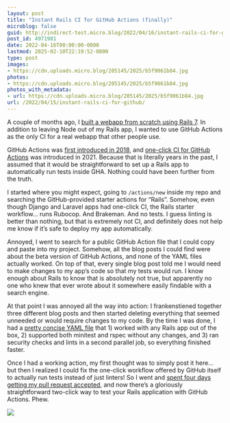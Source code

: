 ```yaml
---
layout: post
title: "Instant Rails CI for GitHub Actions (finally)"
microblog: false
guid: http://indirect-test.micro.blog/2022/04/16/instant-rails-ci-for-github/
post_id: 4971981
date: 2022-04-16T00:00:00-0800
lastmod: 2025-02-10T22:19:52-0800
type: post
images:
- https://cdn.uploads.micro.blog/205145/2025/b5f9061b84.jpg
photos:
- https://cdn.uploads.micro.blog/205145/2025/b5f9061b84.jpg
photos_with_metadata:
- url: https://cdn.uploads.micro.blog/205145/2025/b5f9061b84.jpg
url: /2022/04/15/instant-rails-ci-for-github/
---
```


A couple of months ago, I [built a webapp from scratch using Rails 7](/2022/02/17/feedyouremail/). In addition to leaving Node out of my Rails app, I wanted to use GitHub Actions as the only CI for a real webapp that other people use.

GitHub Actions was [first introduced in 2018](https://techcrunch.com/2018/10/16/github-launches-actions-its-workflow-automation-tool/), and [one-click CI for GitHub Actions](https://github.blog/2021-12-17-getting-started-with-github-actions-just-got-easier/) was introduced in 2021. Because that is literally years in the past, I assumed that it would be straightforward to set up a Rails app to automatically run tests inside GHA. Nothing could have been further from the truth.

I started where you might expect, going to `/actions/new` inside my repo and searching the GitHub-provided starter actions for “Rails”. Somehow, even though Django and Laravel apps had one-click CI, the Rails starter workflow… runs Rubocop. And Brakeman. And no tests. I guess linting is better than nothing, but that is extremely not CI, and definitely does not help me know if it’s safe to deploy my app automatically.

Annoyed, I went to search for a public GitHub Action file that I could copy and paste into my project. Somehow, all the blog posts I could find were about the beta version of GitHub Actions, and none of the YAML files actually worked. On top of that, every single blog post told me I would need to make changes to my app’s code so that my tests would run. I know enough about Rails to know that is absolutely not true, but apparently no one who knew that ever wrote about it somewhere easily findable with a search engine.

At that point I was annoyed all the way into action: I frankenstiened together three different blog posts and then started deleting everything that seemed unneeded or would require changes to my code. By the time I was done, I had a [pretty concise YAML file](https://github.com/actions/starter-workflows/blob/main/ci/rubyonrails.yml) that 1) worked with any Rails app out of the box, 2) supported both minitest and rspec without any changes, and 3) ran security checks and lints in a second parallel job, so everything finished faster.

Once I had a working action, my first thought was to simply post it here… but then I realized I could fix the one-click workflow offered by GitHub itself to actually run tests instead of just linters! So I went and [spent four days getting my pull request accepted](https://github.com/actions/starter-workflows/pull/1353), and now there’s a gloriously straightforward two-click way to test your Rails application with GitHub Actions. Phew.

<img src="https://indirect-test.micro.blog/uploads/2025/b5f9061b84.jpg">
